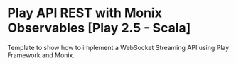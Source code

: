 # Play API REST with Monix Observables [Play 2.5 - Scala]

Template to show how to implement a WebSocket Streaming API using Play Framework and Monix.
